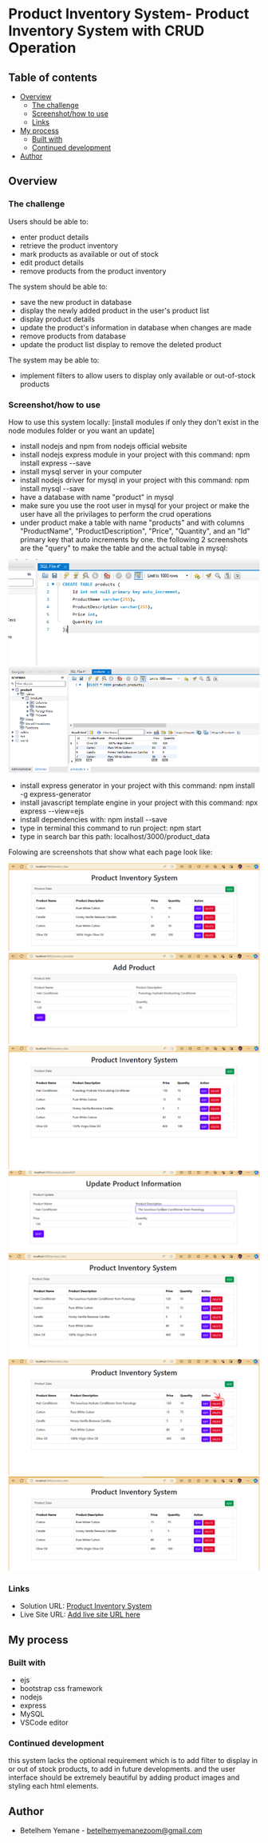 # Product Inventory System- Product Inventory System with CRUD Operation


## Table of contents

- [Overview](#overview)
  - [The challenge](#the-challenge)
  - [Screenshot/how to use](#screenshot)
  - [Links](#links)
- [My process](#my-process)
  - [Built with](#built-with)
  - [Continued development](#continued-development)
- [Author](#author)

## Overview

### The challenge

Users should be able to:

- enter product details
- retrieve the product inventory
- mark products as available or out of stock
- edit product details
- remove products from the product inventory

The system should be able to:

- save the new product in database
- display the newly added product in the user's product list
- display product details
- update the product's information in database when changes are made
- remove products from database
- update the product list display to remove the deleted product

The system may be able to:

- implement filters to allow users to display only available or out-of-stock products

### Screenshot/how to use

How to use this system locally: [install modules if only they don't exist in the node modules folder or you want an update]
- install nodejs and npm from nodejs official website
- install nodejs express module in your project with this command: npm install express --save
- install mysql server in your computer
- install nodejs driver for mysql in your project with this command: npm install mysql --save
- have a database with name "product" in mysql
- make sure you use the root user in mysql for your project or make the user have all the privilages to perform the crud operations
- under product make a table with name "products" and with columns "ProductName", "ProductDescription", "Price", "Quantity", and an "Id" primary key that auto increments by one.
the following 2 screenshots are the "query" to make the table and the actual table in mysql:

![](./screenshot-database-query-new-table.PNG)
![](./screenshot-database-and-table-rows.PNG)

- install express generator in your project with this command: npm install -g express-generator
- install javascript template engine in your project with this command: npx express --view=ejs
- install dependencies with: npm install --save
- type in terminal this command to run project: npm start
- type in search bar this path: localhost/3000/product_data

Folowing are screenshots that show what each page look like:

![](./product_data.PNG)
![](./add-view.PNG)
![](./after-product-added.PNG)
![](./update-view.PNG)
![](./after-product-updated.PNG)
![](./deleting-product.PNG)
![](./after-deleted-product.PNG)

### Links

- Solution URL: [Product Inventory System](https://github.com/ManaIsrael/product-inventory)
- Live Site URL: [Add live site URL here](https://your-live-site-url.com)

## My process

### Built with

- ejs
- bootstrap css framework
- nodejs
- express
- MySQL
- VSCode editor


### Continued development

this system lacks the optional requirement which is to add filter to display in or out of stock products, to add in future developments.
and the user interface should be extremely beautiful by adding product images and styling each html elements.


## Author

- Betelhem Yemane - betelhemyemanezoom@gmail.com

